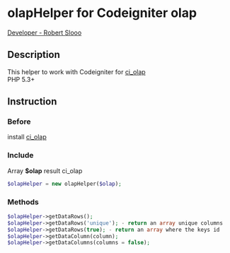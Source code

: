 # olapHelper for Codeigniter olap

[Developer - Robert Slooo](http://codbro.com)

## Description
This helper to work with Codeigniter for [ci_olap](https://github.com/mikifus/ci_olap)
<br />
PHP 5.3+

## Instruction

### Before
install [ci_olap](https://github.com/mikifus/ci_olap)

### Include
Array **$olap** result ci_olap

```php
$olapHelper = new olapHelper($olap);
```

### Methods
```php
$olapHelper->getDataRows();
$olapHelper->getDataRows('unique'); - return an array unique columns
$olapHelper->getDataRows(true); - return an array where the keys id
$olapHelper->getDataColumn(column);
$olapHelper->getDataColumns(columns = false);
```
